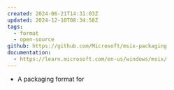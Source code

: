 ```yaml
---
created: 2024-06-21T14:31:03Z
updated: 2024-12-10T08:34:58Z
tags:
  - format
  - open-source
github: https://github.com/Microsoft/msix-packaging
documentation:
  - https://learn.microsoft.com/en-us/windows/msix/
---
```

- A packaging format for 